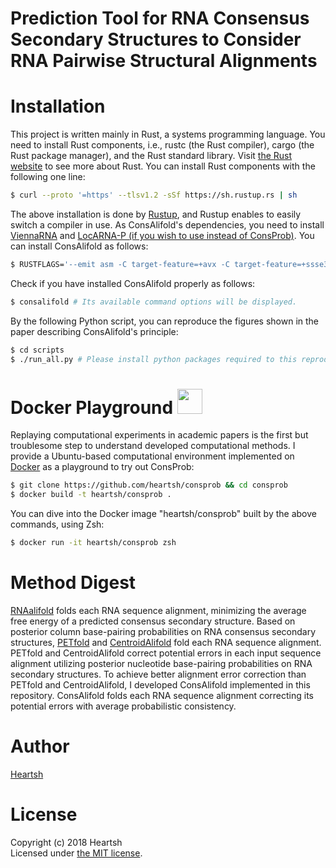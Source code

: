 # Prediction Tool for RNA Consensus Secondary Structures to Consider RNA Pairwise Structural Alignments
# Installation
This project is written mainly in Rust, a systems programming language.
You need to install Rust components, i.e., rustc (the Rust compiler), cargo (the Rust package manager), and the Rust standard library.
Visit [the Rust website](https://www.rust-lang.org) to see more about Rust.
You can install Rust components with the following one line:
```bash
$ curl --proto '=https' --tlsv1.2 -sSf https://sh.rustup.rs | sh
```
The above installation is done by [Rustup](https://github.com/rust-lang-nursery/rustup.rs), and Rustup enables to easily switch a compiler in use.
As ConsAlifold's dependencies, you need to install [ViennaRNA](https://www.tbi.univie.ac.at/RNA/) and [LocARNA-P (if you wish to use instead of ConsProb)](https://github.com/s-will/LocARNA).
You can install ConsAlifold as follows: 
```bash
$ RUSTFLAGS='--emit asm -C target-feature=+avx -C target-feature=+ssse3 -C target-feature=+mmx' cargo install consalifold # AVX, SSE, and MMX enabled for rustc (another example: RUSTFLAGS='--emit asm -C target-feature=+avx2 -C target-feature=+ssse3 -C target-feature=+mmx -C target-feature=+fma')
```
Check if you have installed ConsAlifold properly as follows:
```bash
$ consalifold # Its available command options will be displayed.
```
By the following Python script, you can reproduce the figures shown in the paper describing ConsAlifold's principle:
```bash
$ cd scripts
$ ./run_all.py # Please install python packages required to this reproduction. Saved figures will appear at the "../assets/images" directory.
```

# Docker Playground <img src="https://www.docker.com/sites/default/files/d8/styles/role_icon/public/2019-07/Moby-logo.png?itok=sYH_JEaJ" width="40">
Replaying computational experiments in academic papers is the first but troublesome step to understand developed computational methods.
I provide a Ubuntu-based computational environment implemented on [Docker](https://www.docker.com/) as a playground to try out ConsProb:
```bash
$ git clone https://github.com/heartsh/consprob && cd consprob
$ docker build -t heartsh/consprob .
```
You can dive into the Docker image "heartsh/consprob" built by the above commands, using Zsh:
```bash
$ docker run -it heartsh/consprob zsh
```

# Method Digest
[RNAalifold](https://www.tbi.univie.ac.at/RNA/) folds each RNA sequence alignment, minimizing the average free energy of a predicted consensus secondary structure.
Based on posterior column base-pairing probabilities on RNA consensus secondary structures, [PETfold](https://rth.dk/resources/petfold/) and [CentroidAlifold](https://github.com/satoken/centroid-rna-package) fold each RNA sequence alignment.
PETfold and CentroidAlifold correct potential errors in each input sequence alignment utilizing posterior nucleotide base-pairing probabilities on RNA secondary structures.
To achieve better alignment error correction than PETfold and CentroidAlifold, I developed ConsAlifold implemented in this repository.
ConsAlifold folds each RNA sequence alignment correcting its potential errors with average probabilistic consistency.

# Author
[Heartsh](https://github.com/heartsh)

# License
Copyright (c) 2018 Heartsh  
Licensed under [the MIT license](http://opensource.org/licenses/MIT).
